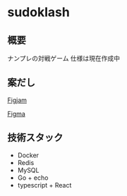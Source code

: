 # sudoklash
## 概要
ナンプレの対戦ゲーム
仕様は現在作成中

## 案だし

[Figjam](https://www.figma.com/board/2OrR7S0Vmmm35fkeoGzUvd/%E5%AF%BE%E6%88%A6%E5%9E%8B%E3%83%8A%E3%83%B3%E3%83%97%E3%83%AC?node-id=39-636&t=DGbi0ggIXVaqQPJO-0)

[Figma](https://www.figma.com/design/UYnhOaXaumz6T30MvLjYmP/%E5%AF%BE%E6%88%A6%E5%9E%8B%E3%83%8A%E3%83%B3%E3%83%97%E3%83%AC?node-id=0-1&t=IiGU4r0DgSLvJqDJ-0)

## 技術スタック
* Docker
* Redis
* MySQL
* Go + echo
* typescript + React
